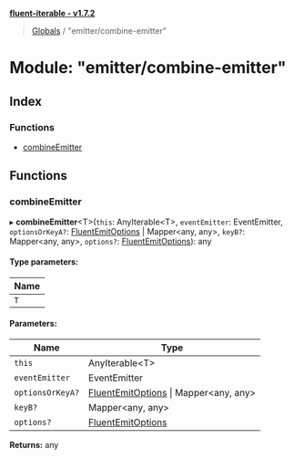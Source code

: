 **[fluent-iterable - v1.7.2](../README.md)**

> [Globals](../README.md) / "emitter/combine-emitter"

# Module: "emitter/combine-emitter"

## Index

### Functions

* [combineEmitter](_emitter_combine_emitter_.md#combineemitter)

## Functions

### combineEmitter

▸ **combineEmitter**\<T>(`this`: AnyIterable\<T>, `eventEmitter`: EventEmitter, `optionsOrKeyA?`: [FluentEmitOptions](../interfaces/_types_base_.fluentemitoptions.md) \| Mapper\<any, any>, `keyB?`: Mapper\<any, any>, `options?`: [FluentEmitOptions](../interfaces/_types_base_.fluentemitoptions.md)): any

#### Type parameters:

Name |
------ |
`T` |

#### Parameters:

Name | Type |
------ | ------ |
`this` | AnyIterable\<T> |
`eventEmitter` | EventEmitter |
`optionsOrKeyA?` | [FluentEmitOptions](../interfaces/_types_base_.fluentemitoptions.md) \| Mapper\<any, any> |
`keyB?` | Mapper\<any, any> |
`options?` | [FluentEmitOptions](../interfaces/_types_base_.fluentemitoptions.md) |

**Returns:** any

